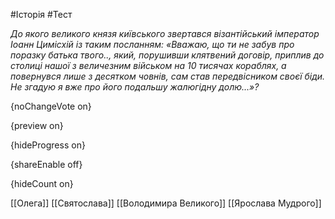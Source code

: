 #Історія #Тест

*До якого великого князя київського звертався візантійський імператор Іоанн Цимісхій із таким посланням: «Вважаю, що ти не забув про поразку батька твого.., який, порушивши клятвений договір, приплив до столиці нашої з величезним військом на 10 тисячах кораблях, а повернувся лише з десятком човнів, сам став передвісником своєї біди. Не згадую я вже про його подальшу жалюгідну долю...»?*

{noChangeVote on}

{preview on}

{hideProgress on}

{shareEnable off}

{hideCount on}

[[Олега]]
[[Святослава]]
[[Володимира Великого]]
[[Ярослава Мудрого]]
